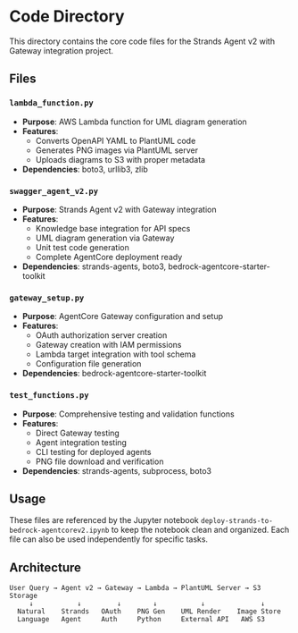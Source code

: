 # Code Directory

This directory contains the core code files for the Strands Agent v2 with Gateway integration project.

## Files

### `lambda_function.py`
- **Purpose**: AWS Lambda function for UML diagram generation
- **Features**: 
  - Converts OpenAPI YAML to PlantUML code
  - Generates PNG images via PlantUML server
  - Uploads diagrams to S3 with proper metadata
- **Dependencies**: boto3, urllib3, zlib

### `swagger_agent_v2.py`
- **Purpose**: Strands Agent v2 with Gateway integration
- **Features**:
  - Knowledge base integration for API specs
  - UML diagram generation via Gateway
  - Unit test code generation
  - Complete AgentCore deployment ready
- **Dependencies**: strands-agents, boto3, bedrock-agentcore-starter-toolkit

### `gateway_setup.py`
- **Purpose**: AgentCore Gateway configuration and setup
- **Features**:
  - OAuth authorization server creation
  - Gateway creation with IAM permissions
  - Lambda target integration with tool schema
  - Configuration file generation
- **Dependencies**: bedrock-agentcore-starter-toolkit

### `test_functions.py`
- **Purpose**: Comprehensive testing and validation functions
- **Features**:
  - Direct Gateway testing
  - Agent integration testing
  - CLI testing for deployed agents
  - PNG file download and verification
- **Dependencies**: strands-agents, subprocess, boto3

## Usage

These files are referenced by the Jupyter notebook `deploy-strands-to-bedrock-agentcorev2.ipynb` to keep the notebook clean and organized. Each file can also be used independently for specific tasks.

## Architecture

```
User Query → Agent v2 → Gateway → Lambda → PlantUML Server → S3 Storage
     ↓           ↓         ↓        ↓           ↓              ↓
  Natural    Strands   OAuth    PNG Gen    UML Render    Image Store
  Language   Agent     Auth     Python     External API   AWS S3
```
